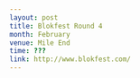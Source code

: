 ```yaml
---
layout: post
title: Blokfest Round 4
month: February
venue: Mile End
time: ???
link: http://www.blokfest.com/
---
```


